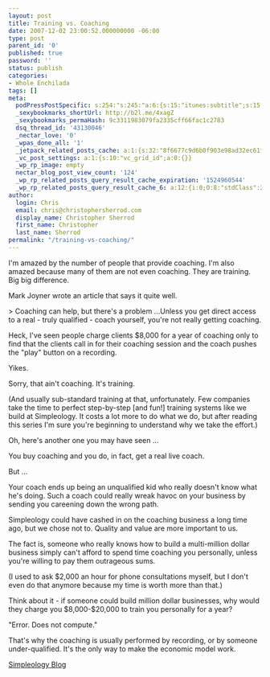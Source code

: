 ```yaml
---
layout: post
title: Training vs. Coaching
date: 2007-12-02 23:00:52.000000000 -06:00
type: post
parent_id: '0'
published: true
password: ''
status: publish
categories:
- Whole Enchilada
tags: []
meta:
  podPressPostSpecific: s:254:"s:245:"a:6:{s:15:"itunes:subtitle";s:15:"##PostExcerpt##";s:14:"itunes:summary";s:15:"##PostExcerpt##";s:15:"itunes:keywords";s:17:"##WordPressCats##";s:13:"itunes:author";s:10:"##Global##";s:15:"itunes:explicit";s:2:"No";s:12:"itunes:block";s:2:"No";}";";
  _sexybookmarks_shortUrl: http://b2l.me/4xagZ
  _sexybookmarks_permaHash: 9c3311983079fa2335cff66fac1c2783
  dsq_thread_id: '43130046'
  _nectar_love: '0'
  _wpas_done_all: '1'
  _jetpack_related_posts_cache: a:1:{s:32:"8f6677c9d6b0f903e98ad32ec61f8deb";a:2:{s:7:"expires";i:1476447727;s:7:"payload";a:3:{i:0;a:1:{s:2:"id";i:309;}i:1;a:1:{s:2:"id";i:3463;}i:2;a:1:{s:2:"id";i:3540;}}}}
  _vc_post_settings: a:1:{s:10:"vc_grid_id";a:0:{}}
  _wp_rp_image: empty
  nectar_blog_post_view_count: '124'
  _wp_rp_related_posts_query_result_cache_expiration: '1524960544'
  _wp_rp_related_posts_query_result_cache_6: a:12:{i:0;O:8:"stdClass":2:{s:7:"post_id";s:4:"3436";s:5:"score";s:17:"66.23887095935024";}i:1;O:8:"stdClass":2:{s:7:"post_id";s:4:"3431";s:5:"score";s:17:"65.80313797091233";}i:2;O:8:"stdClass":2:{s:7:"post_id";s:4:"1403";s:5:"score";s:17:"58.89949819967839";}i:3;O:8:"stdClass":2:{s:7:"post_id";s:4:"3463";s:5:"score";s:16:"58.0913361501755";}i:4;O:8:"stdClass":2:{s:7:"post_id";s:4:"4593";s:5:"score";s:16:"35.6598810693203";}i:5;O:8:"stdClass":2:{s:7:"post_id";s:4:"1265";s:5:"score";s:17:"23.77244487240957";}i:6;O:8:"stdClass":2:{s:7:"post_id";s:3:"410";s:5:"score";s:17:"21.18379045769919";}i:7;O:8:"stdClass":2:{s:7:"post_id";s:4:"4491";s:5:"score";s:17:"18.50906223994778";}i:8;O:8:"stdClass":2:{s:7:"post_id";s:3:"438";s:5:"score";s:18:"17.404786949537986";}i:9;O:8:"stdClass":2:{s:7:"post_id";s:4:"2078";s:5:"score";s:17:"17.20721171317039";}i:10;O:8:"stdClass":2:{s:7:"post_id";s:3:"713";s:5:"score";s:18:"16.981192199290312";}i:11;O:8:"stdClass":2:{s:7:"post_id";s:3:"705";s:5:"score";s:18:"16.981192199290312";}}
author:
  login: Chris
  email: chris@christophersherrod.com
  display_name: Christopher Sherrod
  first_name: Christopher
  last_name: Sherrod
permalink: "/training-vs-coaching/"
---
```

<p>I'm amazed by the number of people that provide coaching.  I'm also amazed because many of them are not even coaching.  They are training.  Big big difference.</p>
<p>Mark Joyner wrote an article that says it quite well.</p>
> Coaching can help, but there's a problem ...Unless you get direct access to a real - truly qualified - coach yourself, you're not really getting coaching.</p>
<p>Heck, I've seen people charge clients $8,000 for a year of coaching only to find that the clients call in for their coaching session and the coach pushes the "play" button on a recording.</p>
<p>Yikes.</p>
<p>Sorry, that ain't coaching. It's training.</p>
<p>(And usually sub-standard training at that, unfortunately. Few companies take the time to perfect step-by-step [and fun!] training systems like we build at Simpleology. It costs a lot more to do what we do, but after reading this series I'm sure you're beginning to understand why we take the effort.)</p>
<p>Oh, here's another one you may have seen ...</p>
<p>You buy coaching and you do, in fact, get a real live coach.</p>
<p>But ...</p>
<p>Your coach ends up being an unqualified kid who really doesn't know what he's doing. Such a coach could really wreak havoc on your business by sending you careening down the wrong path.</p>
<p>Simpleology could have cashed in on the coaching business a long time ago, but we chose not to. Quality and value are more important to us.</p>
<p>The fact is, someone who really knows how to build a multi-million dollar business simply can't afford to spend time coaching you personally, unless you're willing to pay them outrageous sums.</p>
<p>(I used to ask $2,000 an hour for phone consultations myself, but I don't even do that anymore because my time is worth more than that.)</p>
<p>Think about it - if someone could build million dollar businesses, why would they charge you $8,000-$20,000 to train you personally for a year?</p>
<p>"Error. Does not compute."</p>
<p>That's why the coaching is usually performed by recording, or by someone under-qualified. It's the only way to make the economic model work.</p></blockquote>
<p><a href="http://www.simpleology.com/blog/" rel="nofollow">Simpleology Blog</a></p>
